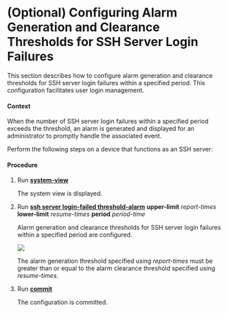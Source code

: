 (Optional) Configuring Alarm Generation and Clearance Thresholds for SSH Server Login Failures
==============================================================================================

This section describes how to configure alarm generation and clearance thresholds for SSH server login failures within a specified period. This configuration facilitates user login management.

#### Context

When the number of SSH server login failures within a specified period exceeds the threshold, an alarm is generated and displayed for an administrator to promptly handle the associated event.

Perform the following steps on a device that functions as an SSH server:


#### Procedure

1. Run [**system-view**](cmdqueryname=system-view)
   
   
   
   The system view is displayed.
2. Run [**ssh server login-failed threshold-alarm**](cmdqueryname=ssh+server+login-failed+threshold-alarm) **upper-limit** *report-times* **lower-limit** *resume-times* **period** *period-time*
   
   
   
   Alarm generation and clearance thresholds for SSH server login failures within a specified period are configured.
   
   
   
   ![](../../../../public_sys-resources/note_3.0-en-us.png) 
   
   The alarm generation threshold specified using *report-times* must be greater than or equal to the alarm clearance threshold specified using *resume-times*.
3. Run [**commit**](cmdqueryname=commit)
   
   
   
   The configuration is committed.